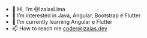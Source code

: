 - 👋 Hi, I’m @IzaiasLima
- 👀 I’m interested in Java, Angular, Bootstrap e Flutter
- 🌱 I’m currently learning Angular e Flutter
- 📫 How to reach me coder@izaias.dev

<!---
IzaiasLima/IzaiasLima is a ✨ special ✨ repository because its `README.md` (this file) appears on your GitHub profile.
You can click the Preview link to take a look at your changes.
--->
